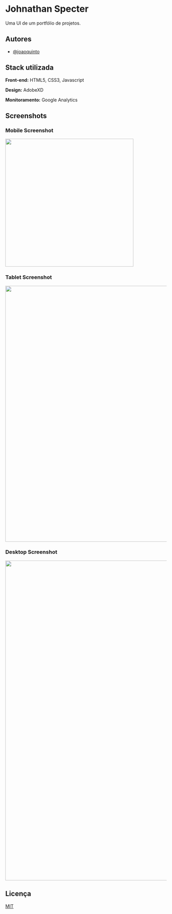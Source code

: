 # Johnathan Specter

Uma UI de um portfólio de projetos.

## Autores

- [@joaoquinto](https://github.com/joaoquinto)

## Stack utilizada

**Front-end:** HTML5, CSS3, Javascript

**Design:** AdobeXD

**Monitoramento:** Google Analytics

## Screenshots

### Mobile Screenshot

<img src="./Assets/screenshots/mobile.png" width="400px">

### Tablet Screenshot

<img src="./Assets/screenshots/tablet.png" width="800px">

### Desktop Screenshot

<img src="./Assets/screenshots/desktop.png" width="1000px">

## Licença

[MIT](https://github.com/joaoquinto/johnathan-specter/blob/main/LICENSE)
